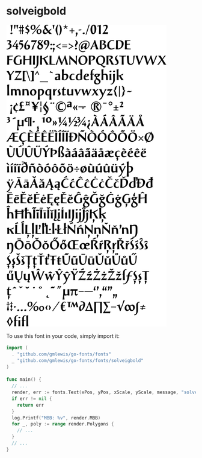 # solveigbold

![solveigbold](solveigbold.png)

To use this font in your code, simply import it:

```go
import (
  . "github.com/gmlewis/go-fonts/fonts"
  _ "github.com/gmlewis/go-fonts/fonts/solveigbold"
)

func main() {
  // ...
  render, err := fonts.Text(xPos, yPos, xScale, yScale, message, "solveigbold", Center)
  if err != nil {
    return err
  }
  log.Printf("MBB: %v", render.MBB)
  for _, poly := range render.Polygons {
    // ...
  }
  // ...
}
```
